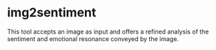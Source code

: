 # img2sentiment
This tool accepts an image as input and offers a refined analysis of the sentiment and emotional resonance conveyed by the image.
